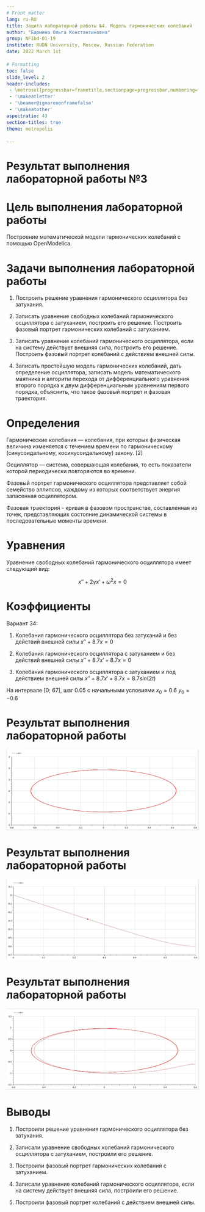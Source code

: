 ```yaml
---
# Front matter
lang: ru-RU
title: Защита лабораторной работы №4. Модель гармонических колебаний 
author: "Бармина Ольга Константиновна"
group: NFIbd-01-19
institute: RUDN University, Moscow, Russian Federation
date: 2022 March 1st

# Formatting
toc: false
slide_level: 2
header-includes: 
 - \metroset{progressbar=frametitle,sectionpage=progressbar,numbering=fraction}
 - '\makeatletter'
 - '\beamer@ignorenonframefalse'
 - '\makeatother'
aspectratio: 43
section-titles: true
theme: metropolis

---
```


# Результат выполнения лабораторной работы №3

# Цель выполнения лабораторной работы 

Построение математической модели гармонических колебаний с помощью OpenModelica.

# Задачи выполнения лабораторной работы

1. Построить  решение  уравнения гармонического  осциллятора  без  затухания.

2. Записать уравнение свободных колебаний гармонического осциллятора с затуханием, построить его решение. Построить фазовый портрет гармонических колебаний с затуханием.

3. Записать уравнение колебаний гармонического осциллятора, если на систему действует внешняя сила, построить его решение. Построить фазовый портрет колебаний с действием внешней силы. 

4. Записать простейшую модель гармонических колебаний, дать определение осциллятора, записать модель математического маятника и алгоритм перехода от дифференциального уравнения второго порядка к двум дифференциальным уравнениям первого порядка, объяснить, что такое фазовый портрет и фазовая траектория.

# Определения

Гармонические колебания — колебания, при которых физическая величина изменяется с течением времени по гармоническому (синусоидальному, косинусоидальному) закону. [2]

Осциллятор — система, совершающая колебания, то есть показатели которой периодически повторяются во времени.

Фазовый портрет гармонического осциллятора представляет собой семейство эллипсов, каждому из которых соответствует энергия запасенная осциллятором.

Фазовая траектория - кривая в фазовом пространстве, составленная из точек, представляющих состояние динамической системы в последовательные моменты времени.

# Уравнения

Уравнение свободных колебаний гармонического осциллятора имеет следующий вид: 

$$x''+2\gamma x'+\omega ^2 x=0$$

# Коэффициенты

Вариант 34:

1. Колебания гармонического осциллятора без затуханий и без действий внешней силы $x''+8.7x=0$ 

2. Колебания гармонического осциллятора c затуханием и без действий внешней силы $x''+8.7x'+8.7x=0$ 

3. Колебания гармонического осциллятора c затуханием и под действием внешней силы $x''+8.7x'+8.7x=8.7sin(2t)$ 

На интервале [0; 67], шаг 0.05 с начальными условиями $x_0=0.6$ $y_0=-0.6$

# Результат выполнения лабораторной работы

![рис 1. Модель в первом случае](images/7HSeHdlPFz.jpg)

# Результат выполнения лабораторной работы

![рис 2. Модель во втором случае](images/3oW8zs1Goa.jpg)

# Результат выполнения лабораторной работы

![рис 3. Модель в третьем случае](images/hwBCbeJbB3.jpg)


# Выводы

1. Построили  решение  уравнения гармонического  осциллятора  без  затухания.

2. Записали уравнение свободных колебаний гармонического осциллятора с затуханием, построили его решение. 

3. Построили фазовый портрет гармонических колебаний с затуханием.

4. Записали уравнение колебаний гармонического осциллятора, если на систему действует внешняя сила, построили его решение. 

5. Построили фазовый портрет колебаний с действием внешней силы. 